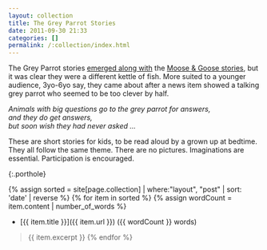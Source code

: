 ```yaml
---
layout: collection
title: The Grey Parrot Stories
date: 2011-09-30 21:33
categories: []
permalink: /:collection/index.html
---
```

The Grey Parrot stories [emerged along with](/moose_and_goose_stories/a-brief-history-of-moose-and-goose) the [Moose &amp; Goose stories](/moose_and_goose_stories), but it was clear they were a different kettle of fish. More suited to a younger audience, 3yo-6yo say, they came about after a news item showed a talking grey parrot who seemed to be too clever by half.

_Animals with big questions go to the grey parrot for answers,  
and they do get answers,  
but soon wish they had never asked ..._  

These are short stories for kids, to be read aloud by a grown up at bedtime. They all follow the same theme. There are no pictures. Imaginations are essential. Participation is encouraged.

<p/>{:.porthole}

{% assign sorted = site[page.collection] | where:"layout", "post" | sort: 'date' | reverse %}
{% for item in sorted %}
  {% assign wordCount = item.content | number_of_words %}
* [{{ item.title }}]({{ item.url }}) ({{ wordCount }} words)
> {{ item.excerpt }}
{% endfor %}
